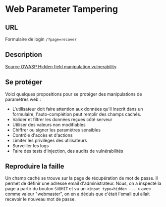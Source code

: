 # Web Parameter Tampering

## URL

Formulaire de login `/?page=recover`

## Description

[Source OWASP Hidden field manipulation vulnerability](https://owasp.org/www-community/attacks/Web_Parameter_Tampering)

## Se protéger

Voici quelques propositions pour se protéger des manipulations de paramètres web :

- L'utilisateur doit faire attention aux données qu'il inscrit dans un formulaire, l'auto-complétion peut remplir des champs cachés.
- Valider et filtrer les données reçues côté serveur
- Utiliser des valeurs non modifiables
- Chiffrer ou signer les paramètres sensibles
- Contrôle d'accès et d'actions
- Limiter les privilèges des utilisateurs
- Surveiller les logs
- Faire des tests d'injection, des audits de vulnérabilités


## Reproduire la faille

Un champ caché se trouve sur la page de récupération de mot de passe. Il permet de définir une adresse email d'administrateur.
Nous, on a inspecté la page a partir du bouton `SUBMIT` et vu un `<input type=hidden ... >` avec comme valeur "webmaster", on en a déduis que c'était l'email qui allait recevoir le nouveau mot de passe.
